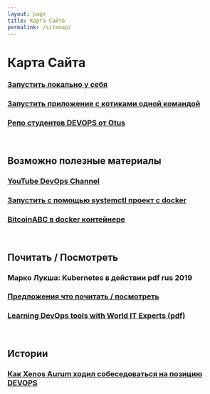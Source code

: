 ```yaml
---
layout: page
title: Карта Сайта
permalink: /sitemap/
---
```


# Карта Сайта

### [Запустить локально у себя](/localhost/)

### [Запустить приложение с котиками одной командой](/voting-game/)

### [Репо студентов DEVOPS от Otus](/otus-devops-repos/)

<br/>

## Возможно полезные материалы

### [YouTube DevOps Channel](https://www.youtube.com/channel/UC1nDIT9thqoFSSxvLyPHF5w/videos)

### [Запустить с помощью systemctl проект с docker](https://bitbucket.org/sysadm-ru/sysadm.ru/src/master/README.md)

### [BitcoinABC в docker контейнере](https://github.com/Bitcoin-ABC/bitcoinabc.org)

<br/>

## Почитать / Посмотреть

### Марко Лукша: Kubernetes в действии pdf rus 2019

### [Предложения что почитать / посмотреть](/suggestions/)

### [Learning DevOps tools with World IT Experts (pdf)](/files/learn-devops.pdf)

<br/>

## Истории

### [Как Xenos Aurum ходил собеседоваться на позицию DEVOPS](/devops-interview/)
